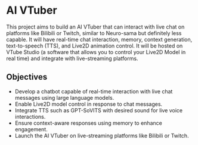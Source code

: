 # AI VTuber
This project aims to build an AI VTuber that can interact with live chat on platforms like Bilibili or Twitch, similar to Neuro-sama but definitely less capable. It will have real-time chat interaction, memory, context generation, text-to-speech (TTS), and Live2D animation control. It will be hosted on VTube Studio (a software that allows you to control your Live2D Model in real time) and integrate with live-streaming platforms.
## Objectives
*  Develop a chatbot capable of real-time interaction with live chat messages using large language models.  
*  Enable Live2D model control in response to chat messages.  
*  Integrate TTS such as GPT-SoVITS with desired sound for live voice interactions.  
*  Ensure context-aware responses using memory to enhance engagement.  
*  Launch the AI VTuber on live-streaming platforms like Bilibili or Twitch.  
